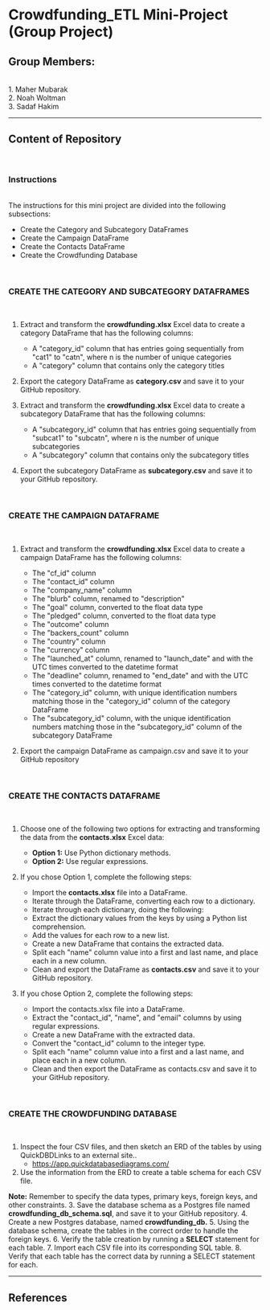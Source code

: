 # Crowdfunding_ETL Mini-Project (Group Project)

<h2>Group Members:</h2> <br/>
1. Maher Mubarak <br/>
2. Noah Woltman <br/>
3. Sadaf Hakim <br/>

---------------------------------------
Content of Repository
---------------------------------------


<br/>

<h3>Instructions</h3><br/>
The instructions for this mini project are divided into the following subsections:<br/>

- Create the Category and Subcategory DataFrames
- Create the Campaign DataFrame
- Create the Contacts DataFrame
- Create the Crowdfunding Database
  
<br/>
<h3>CREATE THE CATEGORY AND SUBCATEGORY DATAFRAMES</h3><br/>

1. Extract and transform the **crowdfunding.xlsx** Excel data to create a category DataFrame that has the following columns:

    -   A "category_id" column that has entries going sequentially from "cat1" to "catn", where n is the number of unique categories
    -   A "category" column that contains only the category titles

2. Export the category DataFrame as **category.csv** and save it to your GitHub repository.

3. Extract and transform the **crowdfunding.xlsx** Excel data to create a subcategory DataFrame that has the following columns:

    -   A "subcategory_id" column that has entries going sequentially from "subcat1" to "subcatn", where n is the number of unique subcategories
    -   A "subcategory" column that contains only the subcategory titles

4. Export the subcategory DataFrame as **subcategory.csv** and save it to your GitHub repository.
<br/>
<h3>CREATE THE CAMPAIGN DATAFRAME</h3><br/>

1. Extract and transform the **crowdfunding.xlsx** Excel data to create a campaign DataFrame has the following columns:
    -  The "cf_id" column
    -  The "contact_id" column
    - The "company_name" column
    - The "blurb" column, renamed to "description"
    - The "goal" column, converted to the float data type
    - The "pledged" column, converted to the float data type
    - The "outcome" column
    - The "backers_count" column
    - The "country" column
    - The "currency" column
    - The "launched_at" column, renamed to "launch_date" and with the UTC times converted to the datetime format
    - The "deadline" column, renamed to "end_date" and with the UTC times converted to the datetime format
    - The "category_id" column, with unique identification numbers matching those in the "category_id" column of the category DataFrame
    - The "subcategory_id" column, with the unique identification numbers matching those in the "subcategory_id" column of the subcategory DataFrame

2. Export the campaign DataFrame as campaign.csv and save it to your GitHub repository
<br/>
<h3>CREATE THE CONTACTS DATAFRAME</h3><br/>

1. Choose one of the following two options for extracting and transforming the data from the **contacts.xlsx** Excel data:
    - <b> Option 1:</b> Use Python dictionary methods.
    - <b> Option 2:</b> Use regular expressions.

2. If you chose Option 1, complete the following steps:
    - Import the **contacts.xlsx** file into a DataFrame.
    - Iterate through the DataFrame, converting each row to a dictionary.
    - Iterate through each dictionary, doing the following:
    - Extract the dictionary values from the keys by using a Python list comprehension.
    - Add the values for each row to a new list.
    - Create a new DataFrame that contains the extracted data.
    - Split each "name" column value into a first and last name, and place each in a new column.
    - Clean and export the DataFrame as **contacts.csv** and save it to your GitHub repository.

3. If you chose Option 2, complete the following steps:

    - Import the contacts.xlsx file into a DataFrame.
    - Extract the "contact_id", "name", and "email" columns by using regular expressions.
    - Create a new DataFrame with the extracted data.
    - Convert the "contact_id" column to the integer type.
    - Split each "name" column value into a first and a last name, and place each in a new column.
    - Clean and then export the DataFrame as contacts.csv and save it to your GitHub repository.
<br/>
<h3>CREATE THE CROWDFUNDING DATABASE</h3><br/>

1. Inspect the four CSV files, and then sketch an ERD of the tables by using QuickDBDLinks to an external site..
	- https://app.quickdatabasediagrams.com/
2. Use the information from the ERD to create a table schema for each CSV file.

**Note:** Remember to specify the data types, primary keys, foreign keys, and other constraints.
3. Save the database schema as a Postgres file named **crowdfunding_db_schema.sql**, and save it to your GitHub repository.
4. Create a new Postgres database, named **crowdfunding_db.**
5. Using the database schema, create the tables in the correct order to handle the foreign keys.
6. Verify the table creation by running a **SELECT** statement for each table.
7. Import each CSV file into its corresponding SQL table.
8. Verify that each table has the correct data by running a SELECT statement for each.

-------------------------------------------
References
-------------------------------------------

